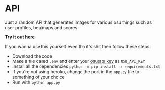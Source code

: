 # API
Just a random API that generates images for various osu things such as user profiles, beatmaps and scores.

**Try it out [here](https://blobnom.herokuapp.com/)**

If you wanna use this yourself even tho it's shit then follow these steps:
- Download the code
- Make a file called `.env` and enter your [osu!api key](https://osu.ppy.sh/p/api/) as `OSU_API_KEY`
- Install all the dependencies `python -m pip install -r requirements.txt`
- If you're not using heroku, change the port in the `app.py` file to something of your choice
- Run with `python app.py`
